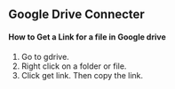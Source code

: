 ## Google Drive Connecter

#### How to Get a Link for a file in Google drive
1. Go to gdrive.
2. Right click on a folder or file.
3. Click get link. Then copy the link.